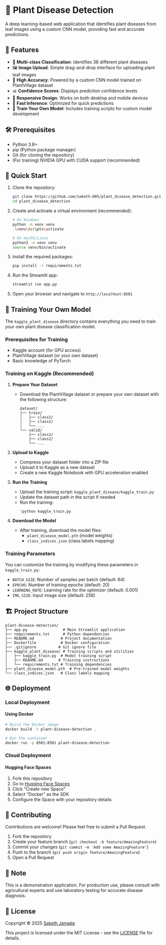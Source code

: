 # 🌿 Plant Disease Detection

A deep learning-based web application that identifies plant diseases from leaf images using a custom CNN model, providing fast and accurate predictions.

## 🚀 Features

- 🌱 **Multi-class Classification**: Identifies 38 different plant diseases
- 🖼️ **Image Upload**: Simple drag-and-drop interface for uploading plant leaf images
- 🎯 **High Accuracy**: Powered by a custom CNN model trained on PlantVillage dataset
- 📊 **Confidence Scores**: Displays prediction confidence levels
- 📱 **Responsive Design**: Works on both desktop and mobile devices
- 🚀 **Fast Inference**: Optimized for quick predictions
- 🧠 **Train Your Own Model**: Includes training scripts for custom model development

## 🛠️ Prerequisites

- Python 3.8+
- pip (Python package manager)
- Git (for cloning the repository)
- (For training) NVIDIA GPU with CUDA support (recommended)

## 🚀 Quick Start

1. Clone the repository:
   ```bash
   git clone https://github.com/saketh-005/plant_disease_detection.git
   cd plant_disease_detection
   ```

2. Create and activate a virtual environment (recommended):
   ```bash
   # On Windows
   python -m venv venv
   .\venv\Scripts\activate
   
   # On macOS/Linux
   python3 -m venv venv
   source venv/bin/activate
   ```

3. Install the required packages:
   ```bash
   pip install -r requirements.txt
   ```

4. Run the Streamlit app:
   ```bash
   streamlit run app.py
   ```

5. Open your browser and navigate to `http://localhost:8501`

## 🧠 Training Your Own Model

The `kaggle_plant_disease` directory contains everything you need to train your own plant disease classification model.

### Prerequisites for Training
- Kaggle account (for GPU access)
- PlantVillage dataset (or your own dataset)
- Basic knowledge of PyTorch

### Training on Kaggle (Recommended)

1. **Prepare Your Dataset**
   - Download the PlantVillage dataset or prepare your own dataset with the following structure:
     ```
     dataset/
     ├── train/
     │   ├── class1/
     │   ├── class2/
     │   └── ...
     └── valid/
         ├── class1/
         ├── class2/
         └── ...
     ```

2. **Upload to Kaggle**
   - Compress your dataset folder into a ZIP file
   - Upload it to Kaggle as a new dataset
   - Create a new Kaggle Notebook with GPU acceleration enabled

3. **Run the Training**
   - Upload the training script: `kaggle_plant_disease/kaggle_train.py`
   - Update the dataset path in the script if needed
   - Run the training:
     ```python
     !python kaggle_train.py
     ```

4. **Download the Model**
   - After training, download the model files:
     - `plant_disease_model.pth` (model weights)
     - `class_indices.json` (class labels mapping)

### Training Parameters
You can customize the training by modifying these parameters in `kaggle_train.py`:
- `BATCH_SIZE`: Number of samples per batch (default: 64)
- `EPOCHS`: Number of training epochs (default: 20)
- `LEARNING_RATE`: Learning rate for the optimizer (default: 0.001)
- `IMG_SIZE`: Input image size (default: 256)

## 🏗️ Project Structure

```
plant-disease-detection/
├── app.py                # Main Streamlit application
├── requirements.txt      # Python dependencies
├── README.md            # Project documentation
├── Dockerfile           # Docker configuration
├── .gitignore          # Git ignore file
├── kaggle_plant_disease/ # Training scripts and utilities
│   ├── kaggle_train.py  # Model training script
│   ├── README.md       # Training instructions
│   └── requirements.txt # Training dependencies
├── plant_disease_model.pth  # Pre-trained model weights
└── class_indices.json   # Class labels mapping
```

## 🌐 Deployment

### Local Deployment

#### Using Docker
```bash
# Build the Docker image
docker build -t plant-disease-detection .

# Run the container
docker run -p 8501:8501 plant-disease-detection
```

### Cloud Deployment

#### Hugging Face Spaces
1. Fork this repository
2. Go to [Hugging Face Spaces](https://huggingface.co/spaces)
3. Click "Create new Space"
4. Select "Docker" as the SDK
5. Configure the Space with your repository details

## 🤝 Contributing

Contributions are welcome! Please feel free to submit a Pull Request.

1. Fork the repository
2. Create your feature branch (`git checkout -b feature/AmazingFeature`)
3. Commit your changes (`git commit -m 'Add some AmazingFeature'`)
4. Push to the branch (`git push origin feature/AmazingFeature`)
5. Open a Pull Request

## 📝 Note

This is a demonstration application. For production use, please consult with agricultural experts and use laboratory testing for accurate disease diagnosis.

## 📄 License

Copyright © 2025 [Saketh Jangala](https://github.com/saketh-005)

This project is licensed under the MIT License - see the [LICENSE](LICENSE) file for details.
